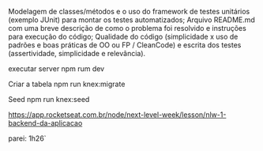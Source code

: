 Modelagem de classes/métodos e o uso do framework de testes unitários (exemplo JUnit) para montar os testes automatizados; Arquivo README.md com uma breve descrição de como o problema foi resolvido e instruções para execução do código; Qualidade do código (simplicidade x uso de padrões e boas práticas de OO ou FP / CleanCode) e escrita dos testes (assertividade, simplicidade e relevância).

executar server
npm rum dev

Criar a tabela
npm run knex:migrate

Seed
npm run knex:seed


https://app.rocketseat.com.br/node/next-level-week/lesson/nlw-1-backend-da-aplicacao

parei:
1h26`

